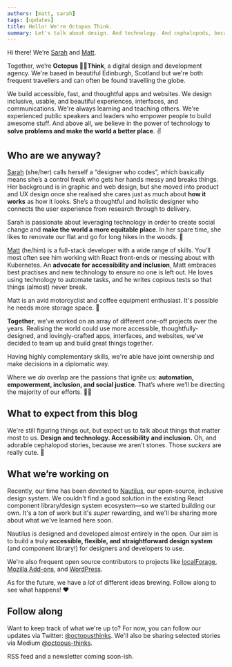 ```yaml
---
authors: [matt, sarah]
tags: [updates]
title: Hello! We're Octopus Think.
summary: Let's talk about design. And technology. And cephalopods, because we can't always be that serious.
---
```


Hi there! We’re [Sarah](https://triggersandsparks.com) and [Matt](https://tofumatt.com).

Together, we’re **Octopus 🐙💡Think**, a digital design and development agency. We're based in beautiful Edinburgh, Scotland but we're both frequent travellers and can often be found travelling the globe.

We build accessible, fast, and thoughtful apps and websites. We design inclusive, usable, and beautiful experiences, interfaces, and communications. We're always learning and teaching others. We're experienced public speakers and leaders who empower people to build awesome stuff. And above all, we believe in the power of technology to **solve problems and make the world a better place**. ✌️

## Who are we anyway?

[Sarah](https://twitter.com/sarahsemark) (she/her) calls herself a “designer who codes”, which basically means she’s a control freak who gets her hands messy and breaks things. Her background is in graphic and web design, but she moved into product and UX design once she realised she cares just as much about **how it works** as how it looks. She’s a thoughtful and holistic designer who connects the user experience from research through to delivery.

Sarah is passionate about leveraging technology in order to create social change and **make the world a more equitable place**. In her spare time, she likes to renovate our flat and go for long hikes in the woods. 🌳

[Matt](https://twitter.com/tofumatt) (he/him) is a full-stack developer with a wide range of skills. You’ll most often see him working with React front-ends or messing about with Kubernetes. An **advocate for accessibility and inclusion**, Matt embraces best practises and new technology to ensure no one is left out. He loves using technology to automate tasks, and he writes copious tests so that things (almost) never break.

Matt is an avid motorcyclist and coffee equipment enthusiast. It's possible he needs more storage space. 🛵


**Together**, we’ve worked on an array of different one-off projects over the years. Realising the world could use more accessible, thoughtfully-designed, and lovingly-crafted apps, interfaces, and websites, we've decided to team up and build great things together.

Having highly complementary skills, we're able have joint ownership and make decisions in a diplomatic way.

Where we *do* overlap are the passions that ignite us: **automation, empowerment, inclusion, and social justice**. That’s where we’ll be directing the majority of our efforts. 💪🏻

## What to expect from this blog

We're still figuring things out, but expect us to talk about things that matter most to us. **Design and technology. Accessibility and inclusion.** Oh, and adorable cephalopod stories, because we aren’t stones. Those *suckers* are really cute. 🐙

## What we’re working on

Recently, our time has been devoted to [Nautilus](https://nautilus.octopusthink.com/), our open-source, inclusive design system. We couldn't find a good solution in the existing React component library/design system ecosystem—so we started building our own. It's a _ton_ of work but it's _super_ rewarding, and we'll be sharing more about what we've learned here soon.

Nautilus is designed and developed almost entirely in the open. Our aim is to build a truly **accessible, flexible, and straightforward design system** (and component library!) for designers and developers to use.

We're also frequent open source contributors to projects like [localForage](https://github.com/localForage/localForage), [Mozilla Add-ons](https://github.com/mozilla/addons-frontend/), and [WordPress](https://github.com/WordPress/gutenberg).

As for the future, we have a _lot_ of different ideas brewing. Follow along to see what happens! ❤️

## Follow along

Want to keep track of what we're up to? For now, you can follow our updates via Twitter: [@octopusthinks](https://twitter.com/octopusthinks). We'll also be sharing selected stories via Medium [@octopus-thinks](https://medium.com/octopus-thinks).

RSS feed and a newsletter coming soon-ish.
